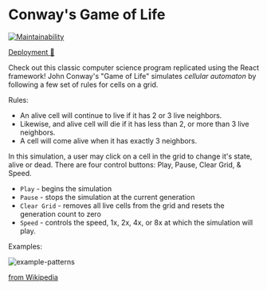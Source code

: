 # Conway's Game of Life

[![Maintainability](https://api.codeclimate.com/v1/badges/a34d51203e1f4817c6a6/maintainability)](https://codeclimate.com/github/AceIsHuman/game-of-life--cellular-automata/maintainability)

[Deployment 🚀](https://gameoflife-ace.netlify.app/)

Check out this classic computer science program replicated using the React framework! John Conway's "Game of Life" simulates _cellular automaton_ by following a few set of rules for cells on a grid.

Rules:

- An alive cell will continue to live if it has 2 or 3 live neighbors.
- Likewise, and alive cell will die if it has less than 2, or more than 3 live
  neighbors.
- A cell will come alive when it has exactly 3 neighbors.

In this simulation, a user may click on a cell in the grid to change it's state, alive or dead. There are four control buttons: Play, Pause, Clear Grid, & Speed.

- `Play` - begins the simulation
- `Pause` - stops the simulation at the current generation
- `Clear Grid` - removes all live cells from the grid and resets the generation count to zero
- `Speed` - controls the speed, 1x, 2x, 4x, or 8x at which the simulation will play.

Examples:

![example-patterns](https://media.giphy.com/media/4VVZTvTqzRR0BUwNIH/giphy.gif)

[from Wikipedia](https://en.wikipedia.org/wiki/Conway%27s_Game_of_Life#Examples_of_patterns)
